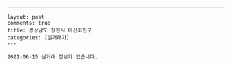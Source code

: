 ---
    layout: post
    comments: true
    title: 경상남도 창원시 마산회원구
    categories: [실거래가]
    ---

    2021-06-15 실거래 정보가 없습니다.

    